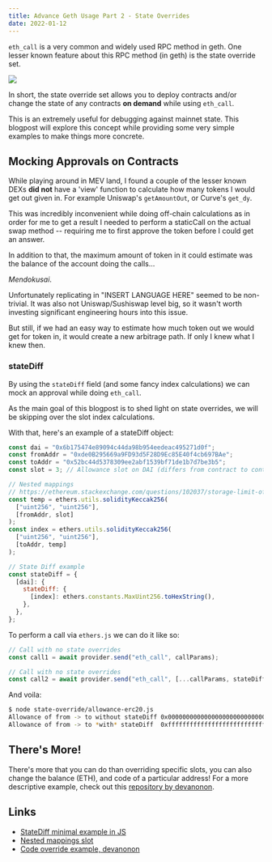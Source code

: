 ```yaml
---
title: Advance Geth Usage Part 2 - State Overrides
date: 2022-01-12
---
```


`eth_call` is a very common and widely used RPC method in geth. One lesser known feature about this RPC method (in geth) is the state override set.

![](https://i.imgur.com/4LxdmCV.png)

In short, the state override set allows you to deploy contracts and/or change the state of any contracts **on demand** while using `eth_call`.

This is an extremely useful for debugging against mainnet state. This blogpost will explore this concept while providing some very simple examples to make things more concrete.

## Mocking Approvals on Contracts

While playing around in MEV land, I found a couple of the lesser known DEXs **did not** have a 'view' function to calculate how many tokens I would get out given in. For example Uniswap's `getAmountOut`, or Curve's `get_dy`.

This was incredibly inconvenient while doing off-chain calculations as in order for me to get a result I needed to perform a staticCall on the actual swap method -- requiring me to first approve the token before I could get an answer.

In addition to that, the maximum amount of token in it could estimate was the balance of the account doing the calls...

_Mendokusai_.

Unfortunately replicating in "INSERT LANGUAGE HERE" seemed to be non-trivial. It was also not Uniswap/Sushiswap level big, so it wasn't worth investing significant engineering hours into this issue.

But still, if we had an easy way to estimate how much token out we would get for token in, it would create a new arbitrage path. If only I knew what I knew then.

### stateDiff

By using the `stateDiff` field (and some fancy index calculations) we can mock an approval while doing `eth_call`.

As the main goal of this blogpost is to shed light on state overrides, we will be skipping over the slot index calculations.

With that, here's an example of a stateDiff object:

```javascript
const dai = "0x6b175474e89094c44da98b954eedeac495271d0f";
const fromAddr = "0xde0B295669a9FD93d5F28D9Ec85E40f4cb697BAe";
const toAddr = "0x52bc44d5378309ee2abf1539bf71de1b7d7be3b5";
const slot = 3; // Allowance slot on DAI (differs from contract to contract)

// Nested mappings
// https://ethereum.stackexchange.com/questions/102037/storage-limit-of-2-level-mapping/102220
const temp = ethers.utils.solidityKeccak256(
  ["uint256", "uint256"],
  [fromAddr, slot]
);
const index = ethers.utils.solidityKeccak256(
  ["uint256", "uint256"],
  [toAddr, temp]
);

// State Diff example
const stateDiff = {
  [dai]: {
    stateDiff: {
      [index]: ethers.constants.MaxUint256.toHexString(),
    },
  },
};
```

To perform a call via `ethers.js` we can do it like so:

```javascript
// Call with no state overrides
const call1 = await provider.send("eth_call", callParams);

// Call with no state overrides
const call2 = await provider.send("eth_call", [...callParams, stateDiff]);
```

And voila:

```bash
$ node state-override/allowance-erc20.js
Allowance of from -> to without stateDiff 0x0000000000000000000000000000000000000000000000000000000000000000
Allowance of from -> to *with* stateDiff  0xffffffffffffffffffffffffffffffffffffffffffffffffffffffffffffffff
```

## There's More!

There's more that you can do than overriding specific slots, you can also change the balance (ETH), and code of a particular address! For a more descriptive example, check out this [repository by devanonon](https://github.com/devanonon/TokenChecks/blob/master/scripts/tokenOverride.ts#L42).

## Links

- [StateDiff minimal example in JS](https://github.com/libevm/geth-examples/blob/master/state-override/allowance-erc20.js)
- [Nested mappings slot](https://ethereum.stackexchange.com/questions/102037/storage-limit-of-2-level-mapping/102220)
- [Code override example, devanonon](https://github.com/devanonon/TokenChecks/blob/master/scripts/tokenOverride.ts#L42)